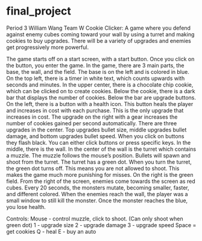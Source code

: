 # final_project
Period 3
William Wang
Team W
Cookie Clicker:
A game where you defend against enemy cubes coming toward your wall by using a turret and making cookies to buy upgrades. There will be a variety of upgrades and enemies get progressively more powerful. 

The game starts off on a start screen, with a start button. Once you click on the button, you enter the game. In the game, there are 3 main parts, the base, the wall, and the field. 
The base is on the left and is colored in blue. On the top left, there is a timer in white text, which counts upwards with seconds and minutes. In the upper center, there is a chocolate chip cookie, which can be clicked on to create cookies. Below the cookie, there is a dark bar that displays the number of cookies. Below the bar are upgrade buttons. On the left, there is a button with a health icon. This button heals the player and increases in cost with each purchase. This is the only upgrade that increases in cost. The upgrade on the right with a gear increases the number of cookies gained per second automatically. There are three upgrades in the center. Top upgrades bullet size, middle upgrades bullet damage, and bottom upgrades bullet speed. When you click on buttons they flash black. You can either click buttons or press specific keys.
In the middle, there is the wall. In the center of the wall is the turret which contains a muzzle. The muzzle follows the mouse’s position. Bullets will spawn and shoot from the turret. The turret has a green dot. When you turn the turret, the green dot turns off. This means you are not allowed to shoot. This makes the game much more punishing for misses.
On the right is the green field. From the right of the screen, enemies come towards the screen as red cubes. Every 20 seconds, the monsters mutate, becoming smaller, faster, and different colored. When the enemies reach the wall, the player was a small window to still kill the monster. Once the monster reaches the blue, you lose health. 

Controls:
Mouse - control muzzle, click to shoot. (Can only shoot when green dot)
1 - upgrade size
2 - upgrade damage
3 - upgrade speed
Space = get cookies
Q - heal
E - buy an auto

